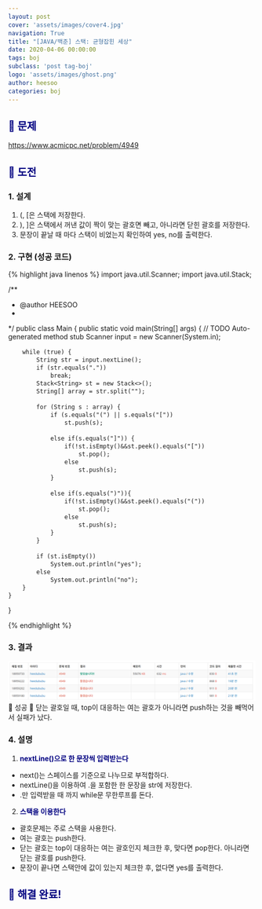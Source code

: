 ```yaml
---
layout: post
cover: 'assets/images/cover4.jpg'
navigation: True
title: "[JAVA/백준] 스택: 균형잡힌 세상"
date: 2020-04-06 00:00:00
tags: boj
subclass: 'post tag-boj'
logo: 'assets/images/ghost.png'
author: heesoo
categories: boj
---
```

## <span style="color:navy">👀 문제</span>
<https://www.acmicpc.net/problem/4949>

## <span style="color:navy">👊 도전</span>

### 1. 설계
1. (, [은 스택에 저장한다.
2. ), ]은 스택에서 꺼낸 값이 짝이 맞는 괄호면 빼고, 아니라면 닫힌 괄호를 저장한다.
3. 문장이 끝날 때 마다 스택이 비었는지 확인하여 yes, no를 출력한다.

### 2. 구현 (성공 코드)
{% highlight java linenos %}
import java.util.Scanner;
import java.util.Stack;

/**
 * @author HEESOO
 *
 */
public class Main {
	public static void main(String[] args) {
		// TODO Auto-generated method stub
		Scanner input = new Scanner(System.in);

		while (true) {
			String str = input.nextLine();
			if (str.equals("."))
				break;
			Stack<String> st = new Stack<>();
			String[] array = str.split("");

			for (String s : array) {
				if (s.equals("(") || s.equals("["))
					st.push(s);
				
				else if(s.equals("]")) {
					if(!st.isEmpty()&&st.peek().equals("["))
						st.pop();
					else
						st.push(s);
				}
				
				else if(s.equals(")")){
					if(!st.isEmpty()&&st.peek().equals("("))
						st.pop();
					else
						st.push(s);
				}
			}

			if (st.isEmpty())
				System.out.println("yes");
			else
				System.out.println("no");
		}
	}
}

 {% endhighlight %}

### 3. 결과
![실행결과](./assets/images/200406_3.PNG)
🤟 성공 🤟 
닫는 괄호일 때, top이 대응하는 여는 괄호가 아니라면 push하는 것을 빼먹어서 실패가 났다.

### 4. 설명
1. **<span style="color:navy">nextLine()으로 한 문장씩 입력받는다</span>**
- next()는 스페이스를 기준으로 나누므로 부적합하다.
- nextLine()을 이용하여 .을 포함한 한 문장을 str에 저장한다.
- .만 입력받을 때 까지 while문 무한루프를 돈다.
2. **<span style="color:navy">스택을 이용한다</span>**
- 괄호문제는 주로 스택을 사용한다.
- 여는 괄호는 push한다.
- 닫는 괄호는 top이 대응하는 여는 괄호인지 체크한 후, 맞다면 pop한다. 아니라면 닫는 괄호를 push한다.
- 문장이 끝나면 스택안에 값이 있는지 체크한 후, 없다면 yes를 출력한다.

## <span style="color:navy">👏 해결 완료!</span>

